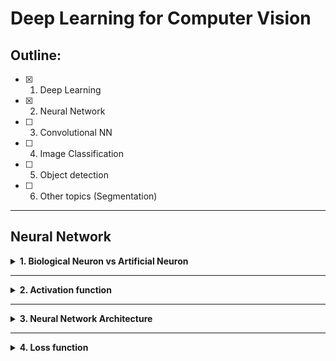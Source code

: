 # Deep Learning for Computer Vision
## Outline:
- [x] 1. Deep Learning
- [x] 2. Neural Network
- [ ] 3. Convolutional NN
- [ ] 4. Image Classification
- [ ] 5. Object detection
- [ ] 6. Other topics (Segmentation)
----
## Neural Network
<details>
  <summary><b> 1. Biological Neuron vs Artificial Neuron</b></summary>
  
  ![image](https://github.com/user-attachments/assets/d1bbba13-2a36-4a74-abc4-963b076b0823)

  + Ý nghĩa của NN là mô phỏng lại não bộ để máy móc có thể xử lý con người.
  + Tác dụng của hàm `activation function` là quyết định xem có bao lượng dữ liệu sẽ được đi qua. (sự khác biệt của neuron nhân tạo). 
  + **`Neuron = linear classifier + activation function`**
  + `w` và `b` là 2 tham số có thể chỉnh sửa sau quá trình huấn luyện.
  + Activation function: sẽ giới thiệu thêm tính chất phi tuyến tính vào mô hình. Ép miền dữ liệu nhỏ hơn/ khác đi.
  From linear classifier to neuron: 

  ![image](https://github.com/user-attachments/assets/19b1bdfe-8869-471f-9e26-d2b03e1f0d43)

</details>

----

<details>
  <summary><b> 2. Activation function</b></summary>

  ![image](https://github.com/user-attachments/assets/7669db47-f2a5-4063-b7e6-165bc45fe5e3)

  + **Sigmoid**: từ input đưa ra output có giá trị từ `0 => 1`. 10 năm trở lại đây, hàm này không còn sử dụng nữa vì gây ra `vanishing gradient`. Bởi vì khi chúng ta lấy đạo hàm của hàm này. Giá trị chỉ nằm trong phạm vi `0 => 0.25`.
  + **Tanh**: giá trị nằm từ `-1` đến `1`.
  + **ReLU**: input < `0` thì output = `0`, input = `z `thì output = `z`.  `RELU` là hàm không khả vi tại điểm `x = 0`. Nhưng người ta vẫn sử dụng vì tỉ lệ output = `0` rất khó.
  + **Leaky ReLU** : input < `0` thì gán output = `ε`*`z`
</details>

-----

<details>
  <summary><b> 3. Neural Network Architecture</b></summary>

  ![image](https://github.com/user-attachments/assets/26a8b0b4-6668-4557-a9f3-6799ffcb3e6b)

  + Trong NN, output của 1 neuron thì có thể trở thành input cho neuron khác. NN chỉ có 1 chiều, không có vòng lặp.
  + **Fully connected layer**: các `neuron` trong cùng 1 layer không kết nối lẫn nhau thì kết nói từng đôi 1 một với `neuron` của layer khác.
  + NN có 3 layers thì bao gồm 2 `hidden layers` và 1 `output layer`, không đề cập đến `input`.

  **❓: Vì sao NN lại phải có Activation function ?** : bởi vì, ta biết trong một NN có nhiều layers `y = ax + b` , `z = cy + d`, `t = ez + f`, .. nếu không có hàm `activation` thì người ta có thể gộp các hàm tuyến tính thành 1 hàm chung, như vậy việc phân tầng không còn ý nghĩa gì. Vậy `activation function` có 2 ý nghĩa, một là gúp việc phân tầng trở nên có giá trị, hai là giúp cho mô hình được học tính chất phi tuyến tính, từ đó học được nhiều tính chất hơn từ dữ liệu.

  + Quá trình mà một mô hình NN gửi input từ input layer qua các hidden layers và cuối cùng đến output layer gọi là `Forward propagation`.

  ![image](https://github.com/user-attachments/assets/8263b7ca-55f9-438a-b125-c335f414e647)

  https://ml4a.github.io/demos/simple_forward_pass/

  + Complete example of Neural Network

  ![image](https://github.com/user-attachments/assets/54a463a6-e553-4727-90a5-ad0f7be9c90f)

  https://ml4a.github.io/demos/forward_pass_mnist/

  ![image](https://github.com/user-attachments/assets/8d00327a-f4bb-424e-9db8-516a7db5daeb)

  **❓: Vì sao NN lại phải có Hidden layers ?**: 
</details>

-----

<details>
  <summary><b> 4. Loss function</b></summary>

   ![image](https://github.com/user-attachments/assets/cff0afd3-91d0-4aef-a5a7-bc5327c00a3e)

   

</details>
